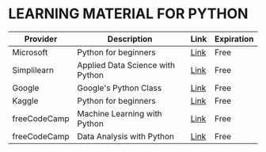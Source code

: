 # LEARNING MATERIAL FOR PYTHON


| Provider | Description | Link | Expiration |
| --- | --- | --- | --- |
| Microsoft | Python for beginners | [Link](https://learn.microsoft.com/en-us/training/paths/beginner-python/) | Free |
| Simplilearn | Applied Data Science with Python | [Link](https://www.simplilearn.com/getting-started-data-science-with-python-skillup) | Free |
| Google | Google's Python Class | [Link](https://developers.google.com/edu/python) | Free |
| Kaggle | Python for beginners | [Link](https://www.kaggle.com/learn/python) | Free |
| freeCodeCamp | Machine Learning with Python | [Link](https://www.freecodecamp.org/learn/machine-learning-with-python/)|Free |
| freeCodeCamp | Data Analysis with Python | [Link](https://www.freecodecamp.org/learn/data-analysis-with-python/)|Free |